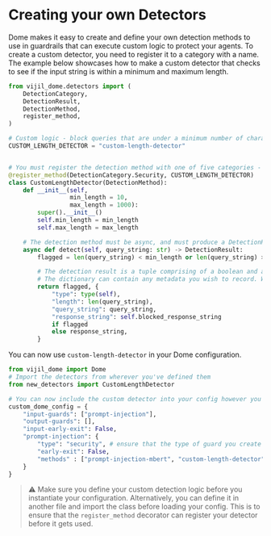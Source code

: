 # Creating your own Detectors

Dome makes it easy to create and define your own detection methods to use in guardrails that can execute custom logic to protect your agents. To create a custom detector, you need to register it to a category with a name. The example below showcases how to make a custom detector that checks to see if the input string is within a minimum and maximum length. 

```python
from vijil_dome.detectors import (
    DetectionCategory,
    DetectionResult,
    DetectionMethod,
    register_method,
)

# Custom logic - block queries that are under a minimum number of characters or over a maximum number of characters
CUSTOM_LENGTH_DETECTOR = "custom-length-detector"


# You must register the detection method with one of five categories - Security, Moderation, Privacy, Integrity or Generic
@register_method(DetectionCategory.Security, CUSTOM_LENGTH_DETECTOR)
class CustomLengthDetector(DetectionMethod):
    def __init__(self, 
                 min_length = 10,
                 max_length = 1000):
        super().__init__()
        self.min_length = min_length
        self.max_length = max_length

    # The detection method must be async, and must produce a DetectionResult
    async def detect(self, query_string: str) -> DetectionResult:
        flagged = len(query_string) < min_length or len(query_string) > max_length

        # The detection result is a tuple comprising of a boolean and a dictionary
        # The dictionary can contain any metadata you wish to record. We HIGHLY recommend including the original query string, type and response string
        return flagged, {
            "type": type(self),
            "length": len(query_string),
            "query_string": query_string,
            "response_string": self.blocked_response_string
            if flagged
            else response_string,
        } 
```

You can now use `custom-length-detector` in your Dome configuration. 

```python
from vijil_dome import Dome
# Import the detectors from wherever you've defined them
from new_detectors import CustomLengthDetector

# You can now include the custom detector into your config however you'd like
custom_dome_config = {
    "input-guards": ["prompt-injection"],
    "output-guards": [],
    "input-early-exit": False,
    "prompt-injection": {
        "type": "security", # ensure that the type of guard you create matches the one used to define your custom detector
        "early-exit": False,
        "methods" : ["prompt-injection-mbert", "custom-length-detector"],
    }
}

```
> ⚠️ Make sure you define your custom detection logic before you instantiate your configuration. Alternatively, you can define it in another file and import the class before loading your config. This is to ensure that the `register_method` decorator can register your detector before it gets used. 
